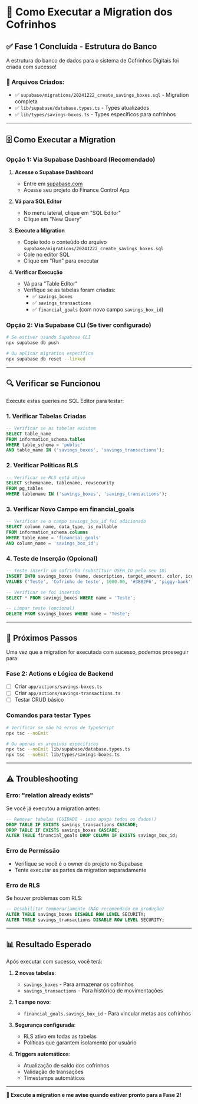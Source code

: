 # 🚀 Como Executar a Migration dos Cofrinhos

## ✅ **Fase 1 Concluída - Estrutura do Banco**

A estrutura do banco de dados para o sistema de Cofrinhos Digitais foi criada com sucesso!

### **📁 Arquivos Criados:**

- ✅ `supabase/migrations/20241222_create_savings_boxes.sql` - Migration completa
- ✅ `lib/supabase/database.types.ts` - Types atualizados
- ✅ `lib/types/savings-boxes.ts` - Types específicos para cofrinhos

---

## 🗄️ **Como Executar a Migration**

### **Opção 1: Via Supabase Dashboard (Recomendado)**

1. **Acesse o Supabase Dashboard**

   - Entre em [supabase.com](https://supabase.com)
   - Acesse seu projeto do Finance Control App

2. **Vá para SQL Editor**

   - No menu lateral, clique em "SQL Editor"
   - Clique em "New Query"

3. **Execute a Migration**

   - Copie todo o conteúdo do arquivo `supabase/migrations/20241222_create_savings_boxes.sql`
   - Cole no editor SQL
   - Clique em "Run" para executar

4. **Verificar Execução**
   - Vá para "Table Editor"
   - Verifique se as tabelas foram criadas:
     - ✅ `savings_boxes`
     - ✅ `savings_transactions`
     - ✅ `financial_goals` (com novo campo `savings_box_id`)

### **Opção 2: Via Supabase CLI** (Se tiver configurado)

```bash
# Se estiver usando Supabase CLI
npx supabase db push

# Ou aplicar migration específica
npx supabase db reset --linked
```

---

## 🔍 **Verificar se Funcionou**

Execute estas queries no SQL Editor para testar:

### **1. Verificar Tabelas Criadas**

```sql
-- Verificar se as tabelas existem
SELECT table_name
FROM information_schema.tables
WHERE table_schema = 'public'
AND table_name IN ('savings_boxes', 'savings_transactions');
```

### **2. Verificar Políticas RLS**

```sql
-- Verificar se RLS está ativo
SELECT schemaname, tablename, rowsecurity
FROM pg_tables
WHERE tablename IN ('savings_boxes', 'savings_transactions');
```

### **3. Verificar Novo Campo em financial_goals**

```sql
-- Verificar se o campo savings_box_id foi adicionado
SELECT column_name, data_type, is_nullable
FROM information_schema.columns
WHERE table_name = 'financial_goals'
AND column_name = 'savings_box_id';
```

### **4. Teste de Inserção (Opcional)**

```sql
-- Teste inserir um cofrinho (substituir USER_ID pelo seu ID)
INSERT INTO savings_boxes (name, description, target_amount, color, icon, user_id)
VALUES ('Teste', 'Cofrinho de teste', 1000.00, '#3B82F6', 'piggy-bank', 'SEU_USER_ID_AQUI');

-- Verificar se foi inserido
SELECT * FROM savings_boxes WHERE name = 'Teste';

-- Limpar teste (opcional)
DELETE FROM savings_boxes WHERE name = 'Teste';
```

---

## 🎯 **Próximos Passos**

Uma vez que a migration for executada com sucesso, podemos prosseguir para:

### **Fase 2: Actions e Lógica de Backend**

- [ ] Criar `app/actions/savings-boxes.ts`
- [ ] Criar `app/actions/savings-transactions.ts`
- [ ] Testar CRUD básico

### **Comandos para testar Types**

```bash
# Verificar se não há erros de TypeScript
npx tsc --noEmit

# Ou apenas os arquivos específicos
npx tsc --noEmit lib/supabase/database.types.ts
npx tsc --noEmit lib/types/savings-boxes.ts
```

---

## ⚠️ **Troubleshooting**

### **Erro: "relation already exists"**

Se você já executou a migration antes:

```sql
-- Remover tabelas (CUIDADO - isso apaga todos os dados!)
DROP TABLE IF EXISTS savings_transactions CASCADE;
DROP TABLE IF EXISTS savings_boxes CASCADE;
ALTER TABLE financial_goals DROP COLUMN IF EXISTS savings_box_id;
```

### **Erro de Permissão**

- Verifique se você é o owner do projeto no Supabase
- Tente executar as partes da migration separadamente

### **Erro de RLS**

Se houver problemas com RLS:

```sql
-- Desabilitar temporariamente (NÃO recomendado em produção)
ALTER TABLE savings_boxes DISABLE ROW LEVEL SECURITY;
ALTER TABLE savings_transactions DISABLE ROW LEVEL SECURITY;
```

---

## 📊 **Resultado Esperado**

Após executar com sucesso, você terá:

1. **2 novas tabelas**:

   - `savings_boxes` - Para armazenar os cofrinhos
   - `savings_transactions` - Para histórico de movimentações

2. **1 campo novo**:

   - `financial_goals.savings_box_id` - Para vincular metas aos cofrinhos

3. **Segurança configurada**:

   - RLS ativo em todas as tabelas
   - Políticas que garantem isolamento por usuário

4. **Triggers automáticos**:
   - Atualização de saldo dos cofrinhos
   - Validação de transações
   - Timestamps automáticos

---

**🎉 Execute a migration e me avise quando estiver pronto para a Fase 2!**
